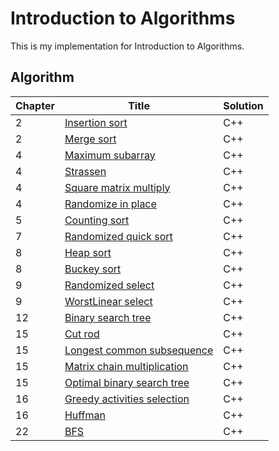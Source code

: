Introduction to Algorithms
========
This is my implementation for Introduction to Algorithms.
    
## Algorithm
    
|  Chapter  |     Title     |  Solution  |
|-----------|---------------|------------|
|2  | [Insertion sort](https://github.com/linxdcn/Introduction-To-Algorithms-Third-Edition/tree/master/Introduction-To-Algorithms/InsersionSort) | C++ |
|2  | [Merge sort](https://github.com/linxdcn/Introduction-To-Algorithms-Third-Edition/tree/master/Introduction-To-Algorithms/MergeSort) | C++ |
|4  | [Maximum subarray](https://github.com/linxdcn/Introduction-To-Algorithms-Third-Edition/tree/master/Introduction-To-Algorithms/MaximumSubarray) | C++ |
|4  | [Strassen](https://github.com/linxdcn/Introduction-To-Algorithms-Third-Edition/tree/master/Introduction-To-Algorithms/Strassen) | C++ |
|4  | [Square matrix multiply](https://github.com/linxdcn/Introduction-To-Algorithms-Third-Edition/tree/master/Introduction-To-Algorithms/SquareMatrixMultiply) | C++ |
|4  | [Randomize in place](https://github.com/linxdcn/Introduction-To-Algorithms-Third-Edition/tree/master/Introduction-To-Algorithms/RandomizeInPlace) | C++ |
|5  | [Counting sort](https://github.com/linxdcn/Introduction-To-Algorithms-Third-Edition/tree/master/Introduction-To-Algorithms/CountingSort) | C++ |
|7  | [Randomized quick sort](https://github.com/linxdcn/Introduction-To-Algorithms-Third-Edition/tree/master/Introduction-To-Algorithms/RandomizedQuickSort) | C++ |
|8  | [Heap sort](https://github.com/linxdcn/Introduction-To-Algorithms-Third-Edition/tree/master/Introduction-To-Algorithms/HeapSort) | C++ |
|8  | [Buckey sort](https://github.com/linxdcn/Introduction-To-Algorithms-Third-Edition/tree/master/Introduction-To-Algorithms/BuckeySort) | C++ |
|9  | [Randomized select](https://github.com/linxdcn/Introduction-To-Algorithms-Third-Edition/tree/master/Introduction-To-Algorithms/RandomizedSelect) | C++ |
|9  | [WorstLinear select](https://github.com/linxdcn/Introduction-To-Algorithms-Third-Edition/tree/master/Introduction-To-Algorithms/WorstLinearSelect) | C++ |
|12  | [Binary search tree](https://github.com/linxdcn/Introduction-To-Algorithms-Third-Edition/tree/master/Introduction-To-Algorithms/BinarySearchTree) | C++ |
|15  | [Cut rod](https://github.com/linxdcn/Introduction-To-Algorithms-Third-Edition/tree/master/Introduction-To-Algorithms/CutRod) | C++ |
|15  | [Longest common subsequence](https://github.com/linxdcn/Introduction-To-Algorithms-Third-Edition/tree/master/Introduction-To-Algorithms/LCS) | C++ |
|15  | [Matrix chain multiplication](https://github.com/linxdcn/Introduction-To-Algorithms-Third-Edition/tree/master/Introduction-To-Algorithms/MatrixChainMultiplication) | C++ |
|15  | [Optimal binary search tree](https://github.com/linxdcn/Introduction-To-Algorithms-Third-Edition/tree/master/Introduction-To-Algorithms/OptimalBinarySearchTree) | C++ |
|16  | [Greedy activities selection](https://github.com/linxdcn/Introduction-To-Algorithms-Third-Edition/tree/master/Introduction-To-Algorithms/GreedyActivitySelection) | C++ |
|16  | [Huffman](https://github.com/linxdcn/Introduction-To-Algorithms-Third-Edition/tree/master/Introduction-To-Algorithms/Huffman) | C++ |
|22  | [BFS](https://github.com/linxdcn/Introduction-To-Algorithms-Third-Edition/tree/master/Introduction-To-Algorithms/BFS) | C++ |
